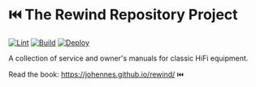 # ⏮️ The Rewind Repository Project

[![Lint](https://github.com/Johennes/rewind/actions/workflows/lint.yml/badge.svg)](https://github.com/Johennes/rewind/actions/workflows/lint.yml)
[![Build](https://github.com/Johennes/rewind/actions/workflows/build.yml/badge.svg)](https://github.com/Johennes/rewind/actions/workflows/build.yml)
[![Deploy](https://github.com/Johennes/rewind/actions/workflows/deploy.yml/badge.svg)](https://github.com/Johennes/rewind/actions/workflows/deploy.yml)

A collection of service and owner's manuals for classic HiFi equipment.

Read the book: https://johennes.github.io/rewind/ ⏮️
